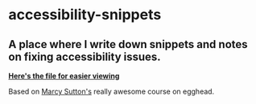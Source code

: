 # accessibility-snippets

## A place where I write down snippets and notes on fixing accessibility issues.

**[Here's the file for easier viewing](https://apdsrocha.github.io/accessibility-snippets/examples/index.html)**

Based on [Marcy Sutton's](https://egghead.io/instructors/marcy-sutton) really awesome course on egghead.


